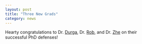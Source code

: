 ```yaml
---
layout: post
title: "Three New Grads"
category: news
---
```


Hearty congratulations to Dr. [Durga](https://mdurgakeerthi.github.io/), Dr. [Rob](https://robd.io/), and Dr. [Zhe](https://zhezhouzz.github.io/) on their successful PhD defenses!
